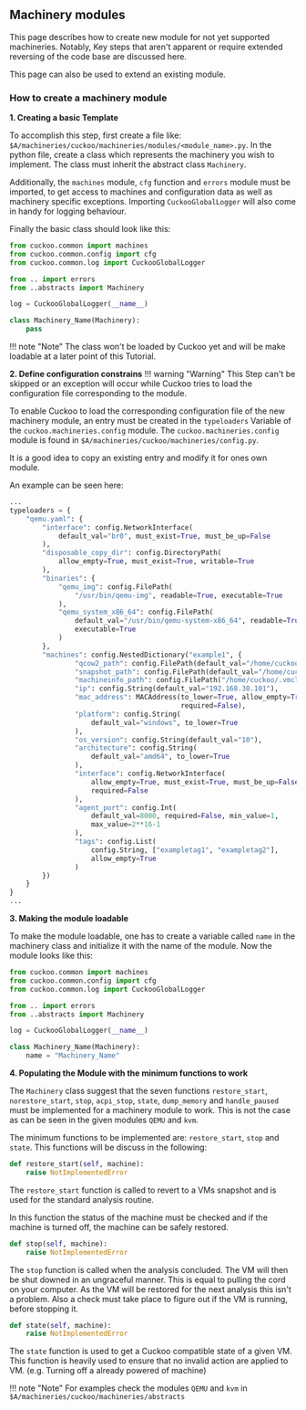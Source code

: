 ## Machinery modules

This page describes how to create new module
for not yet supported machineries.
Notably, Key steps that aren't apparent
or require extended reversing of the code base are discussed here.

This page can also be used to extend an existing module.

### How to create a machinery module

**1. Creating a basic Template**

To accomplish this step, first create a file like:
`$A/machineries/cuckoo/machineries/modules/<module_name>.py`.
In the python file, create a class which represents the machinery
you wish to implement.
The class must inherit the abstract class `Machinery`.

Additionally, the `machines` module, `cfg` function and `errors` module
must be imported, to get access to machines and configuration data
as well as machinery specific exceptions.
Importing `CuckooGlobalLogger` will also come in handy for logging behaviour.

Finally the basic class should look like this:

```python
from cuckoo.common import machines
from cuckoo.common.config import cfg
from cuckoo.common.log import CuckooGlobalLogger

from .. import errors
from ..abstracts import Machinery

log = CuckooGlobalLogger(__name__)

class Machinery_Name(Machinery):
    pass

```
!!! note "Note"
    The class won't be loaded by Cuckoo yet
    and will be make loadable at a later point of this Tutorial.

**2. Define configuration constrains**
!!! warning "Warning"
    This Step can't be skipped or an exception will occur while
    Cuckoo tries to load the configuration file corresponding to the module.

To enable Cuckoo to load the corresponding configuration file
of the new machinery module, an entry must be created in the `typeloaders`
Variable of the `cuckoo.machineries.config` module.
The `cuckoo.machineries.config` module is found in
`$A/machineries/cuckoo/machineries/config.py`.

It is a good idea to copy an existing entry and modify it
for ones own module.

An example can be seen here:
```python
...
typeloaders = {
    "qemu.yaml": {
        "interface": config.NetworkInterface(
            default_val="br0", must_exist=True, must_be_up=False
        ),
        "disposable_copy_dir": config.DirectoryPath(
            allow_empty=True, must_exist=True, writable=True
        ),
        "binaries": {
            "qemu_img": config.FilePath(
                "/usr/bin/qemu-img", readable=True, executable=True
            ),
            "qemu_system_x86_64": config.FilePath(
                default_val="/usr/bin/qemu-system-x86_64", readable=True,
                executable=True
            )
        },
        "machines": config.NestedDictionary("example1", {
                "qcow2_path": config.FilePath(default_val="/home/cuckoo/.vmcloak/vms/qemu/win10_1/disk.qcow2", readable=True),
                "snapshot_path": config.FilePath(default_val="/home/cuckoo/.vmcloak/vms/qemu/win10_1/memory.snapshot", readable=True),
                "machineinfo_path": config.FilePath("/home/cuckoo/.vmcloak/vms/qemu/win10_1/machineinfo.json", readable=True),
                "ip": config.String(default_val="192.168.30.101"),
                "mac_address": MACAddress(to_lower=True, allow_empty=True,
                                          required=False),
                "platform": config.String(
                    default_val="windows", to_lower=True
                ),
                "os_version": config.String(default_val="10"),
                "architecture": config.String(
                    default_val="amd64", to_lower=True
                ),
                "interface": config.NetworkInterface(
                    allow_empty=True, must_exist=True, must_be_up=False,
                    required=False
                ),
                "agent_port": config.Int(
                    default_val=8000, required=False, min_value=1,
                    max_value=2**16-1
                ),
                "tags": config.List(
                    config.String, ["exampletag1", "exampletag2"],
                    allow_empty=True
                )
        })
    }
}
...
```

**3. Making the module loadable**

To make the module loadable, one has to create a variable
called `name` in the machinery class
and initialize it with the name of the module.
Now the module looks like this:

```python
from cuckoo.common import machines
from cuckoo.common.config import cfg
from cuckoo.common.log import CuckooGlobalLogger

from .. import errors
from ..abstracts import Machinery

log = CuckooGlobalLogger(__name__)

class Machinery_Name(Machinery):
    name = "Machinery_Name"

```

**4. Populating the Module with the minimum functions to work**

The `Machinery` class suggest that the seven functions `restore_start`,
`norestore_start`, `stop`, `acpi_stop`, `state`, `dump_memory`
and `handle_paused` must be implemented for a machinery module to work.
This is not the case as can be seen in the given modules `QEMU`
and `kvm`.

The minimum functions to be implemented are: `restore_start`, `stop`
and `state`. This functions will be discuss in the following:

```python
def restore_start(self, machine):
    raise NotImplementedError
```

The `restore_start` function is called to revert to a VMs snapshot
and is used for the standard analysis routine.

In this function the status of the machine must be checked
and if the machine is turned off, the machine can be safely restored.

```python
def stop(self, machine):
    raise NotImplementedError
```

The `stop` function is called when the analysis concluded.
The VM will then be shut downed in an ungraceful manner.
This is equal to pulling the cord on your computer.
As the VM will be restored for the next analysis this isn't a problem.
Also a check must take place to figure out if the VM is running,
before stopping it.

```python
def state(self, machine):
    raise NotImplementedError
```

The `state` function is used to get a Cuckoo compatible state
of a given VM. This function is heavily used to ensure that
no invalid action are applied to VM. (e.g. Turning off a already
powered of machine)

!!! note "Note"
    For examples check the modules `QEMU` and `kvm`
    in `$A/machineries/cuckoo/machineries/abstracts`

